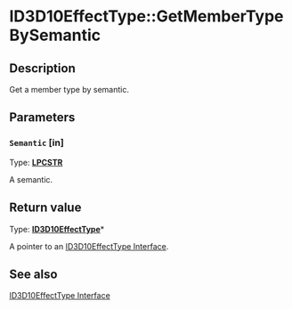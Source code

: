 # ID3D10EffectType::GetMemberTypeBySemantic

## Description

Get a member type by semantic.

## Parameters

### `Semantic` [in]

Type: **[LPCSTR](https://learn.microsoft.com/windows/desktop/WinProg/windows-data-types)**

A semantic.

## Return value

Type: **[ID3D10EffectType](https://learn.microsoft.com/windows/desktop/api/d3d10effect/nn-d3d10effect-id3d10effecttype)***

A pointer to an [ID3D10EffectType Interface](https://learn.microsoft.com/windows/desktop/api/d3d10effect/nn-d3d10effect-id3d10effecttype).

## See also

[ID3D10EffectType Interface](https://learn.microsoft.com/windows/desktop/api/d3d10effect/nn-d3d10effect-id3d10effecttype)